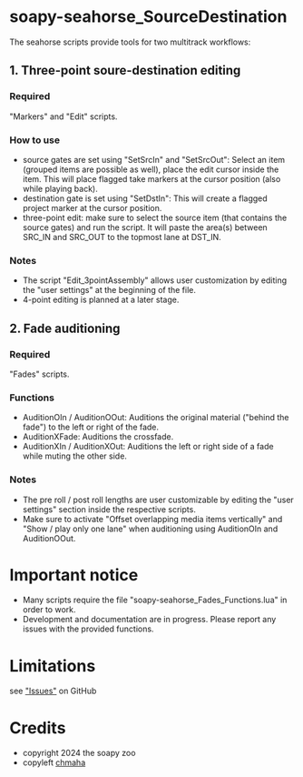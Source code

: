 # soapy-seahorse_SourceDestination
The seahorse scripts provide tools for two multitrack workflows:

## 1. Three-point soure-destination editing
### Required
"Markers" and "Edit" scripts.
### How to use
- source gates are set using "SetSrcIn" and "SetSrcOut": Select an item (grouped items are possible as well), place the edit cursor inside the item. This will place flagged take markers at the cursor position (also while playing back).
- destination gate is set using "SetDstIn": This will create a flagged project marker at the cursor position.
- three-point edit: make sure to select the source item (that contains the source gates) and run the script. It will paste the area(s) between SRC_IN and SRC_OUT to the topmost lane at DST_IN.
### Notes
- The script "Edit_3pointAssembly" allows user customization by editing the "user settings" at the beginning of the file.
- 4-point editing is planned at a later stage.

## 2. Fade auditioning
### Required
"Fades" scripts.
### Functions
- AuditionOIn / AuditionOOut: Auditions the original material ("behind the fade") to the left or right of the fade.
- AuditionXFade: Auditions the crossfade.
- AuditionXIn / AuditionXOut: Auditions the left or right side of a fade while muting the other side.
### Notes
- The pre roll / post roll lengths are user customizable by editing the "user settings" section inside the respective scripts.
- Make sure to activate "Offset overlapping media items vertically" and "Show / play only one lane" when auditioning using AuditionOIn and AuditionOOut.

# Important notice
- Many scripts require the file "soapy-seahorse_Fades_Functions.lua" in order to work.
- Development and documentation are in progress. Please report any issues with the provided functions.

# Limitations
see ["Issues"](https://github.com/soapy-bat/soapy-seahorse_SourceDestination/issues) on GitHub

# Credits
- copyright 2024 the soapy zoo
- copyleft [chmaha](https://chmaha.github.io/ReaClassical/)